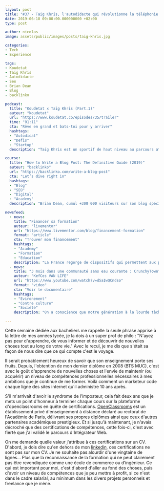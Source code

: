 ```yaml
---
layout: post
title: "#37 - Taig Khris, l'autodidacte qui révolutionne la téléphonie mobile"
date: 2019-06-18 09:00:00.000000000 +02:00
type: post

author: nicolas
image: assets/public/images/posts/taig-khris.jpg

categories:
- Tech
- Experience

tags:
- Koudetat
- Taig Khris
- Autodidacte
- Seo
- Brian Dean
- Blog
- backlinko

podcast:
  title: "Koudetat x Taïg Khris (Part.1)"
  auteur: "koudetat"
  url: "https://www.koudetat.co/episodes/35/trailer"
  time: "01:11"
  cta: "Rêve en grand et bats-toi pour y arriver"
  hashtags:
  - "Autodicat"
  - "Defis"
  - "Startup"
  description: "Taïg Khris est un sportif de haut niveau au parcours atypique qui est entré dans l’Histoire des sports extrêmes en devenant le champion du monde de roller le plus titré. Au-delà de son sport, Taïg a toujours eu la fibre de l’entrepreneuriat. Sans avoir été à l’école une seule fois, il est aujourd’hui le fondateur et CEO d’une startup dans les télécoms appelée onoff, qui a levé 15 millions d’euros. Une application qui permet d’avoir d'autres numéros de téléphone sans carte sim. Découvre le parcours étonnant de Taïg Khris, de son ambition, et de sa détermination a être le premier à révolutionner le monde des télécoms."

course:
  title: "How to Write a Blog Post: The Definitive Guide (2019)"
  auteur: "backlinko"
  url: "https://backlinko.com/write-a-blog-post"
  cta: "Let’s dive right in"
  hashtags:
  - "Blog"
  - "SEO"
  - "Digital"
  - "Academy"
  description: "Brian Dean, cumul +300 000 visiteurs sur son blog spécialisé en SEO chaque mois et est une référence de ce demaine. Il nous propose guide hyper complet (en anglais) et très bien documenté pour créer des articles de blog qui répondent à des contraintes de référencement naturel."

newsfeed:
  - news: 
    title: "Financer sa formation"
    auteur: "livementor"
    url: "https://www.livementor.com/blog/financement-formation"
    format: "article"
    cta: "Trouver mon financement"
    hashtags:
    - "Academy"
    - "Formation"
    - "Education"
    description: "La France regorge de dispositifs qui permettent aux porteurs de projet de faire financer leurs formations."
  - news: 
    title: "3 mois dans une communauté sans eau courante : CrunchyTown"
    auteur: "KefCes VAN LIFE"
    url: "https://www.youtube.com/watch?v=d5aIwQCndso"
    format: "video"
    cta: "Voir le documentaire"
    hashtags:
    - "Evironement"
    - "Contre culture"
    - "Société"
    description: "On a conscience que notre génération à la lourde tâche de trouver des solutions face aux enjeux climatiques actuels. Le modèle de société que nous avons pendant longtemps idéalisé et encore dominant aujourd’hui, n’est pas viable à long terme. Voici le quotidien des habitants de CrunchyTown qui répondent à leur façon à cet enjeu."    

---
```

Cette semaine dédiée aux bacheliers me rappelle la seule phrase apprise à la lettre de mes années lycée, je la dois à un super prof de philo : "N'ayez pas peur d'apprendre, de vous informer et de découvrir de nouvelles choses tout au long de votre vie." Avec le recul, je me dis que s'était sa façon de nous dire que ce qui compte c'est le voyage.

Il serait probablement heureux de savoir que son enseignement porte ses fruits. Depuis, l'obtention de mon dernier diplôme en 2008 (BTS MUC), c'est avec le goût d'apprendre de nouvelles choses et l'envie de maintenir (ou acquérir) un niveau de compétences professionnelles nécessaires à mes ambitions que je continue de me former. Voilà comment un marketeur code chaque ligne des sites internet qu'il administre 10 ans après.

S'il m'arrivait d'avoir le syndrome de l'imposteur, cela fait deux ans que je mets un point d'honneur à terminer chaque cours sur la plateforme d'openclassrooms en quête de certifications. [OpenClassrooms](https://openclassrooms.com/fr/) est un établissement privé d'enseignement à distance déclaré au rectorat de l'Académie de Paris, délivrant ses propres diplômes ainsi que ceux d'autres partenaires académiques prestigieux. Et si jusqu'à maintenant, je n'avais décroché que des certifications de compétences, cette fois-ci, c'est avec fierté que j'ai validé le parcours d'Intégrateur Web.

On me demande quelle valeur j'attribue à ces certifications sur un CV. D'abord, je dois dire qu'en dehors de mon [linkedin](https://www.linkedin.com/in/nicolasjouanno/), ces certifications ne sont pas sur mon CV. Je ne souhaite pas alourdir d'une vingtaine de lignes... Plus que la reconnaissance de la formation qui ne peut clairement pas être revendiquée comme une école de commerce ou d'ingénieur. Ce qui est important pour moi, c'est d'abord d'aller au fond des choses, puis d'avoir un niveau de compétences que je peu mettre à profit, si ce n'est dans le cadre salarial, au minimum dans les divers projets personnels et freelance que je mène.
